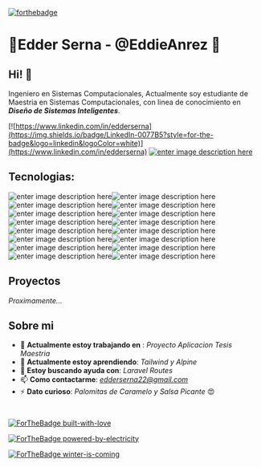 

[![forthebadge](https://forthebadge.com/images/badges/as-seen-on-tv.svg)](https://forthebadge.com)
# 👻Edder Serna - @EddieAnrez 👻

## **Hi!** 🤗
Ingeniero en Sistemas Computacionales, Actualmente soy estudiante de Maestria en Sistemas Computacionales, con linea de conocimiento en ***Diseño de Sistemas Inteligentes***.


[![https://www.linkedin.com/in/edderserna](https://img.shields.io/badge/LinkedIn-0077B5?style=for-the-badge&logo=linkedin&logoColor=white)](https://www.linkedin.com/in/edderserna)
  [![enter image description here](https://img.shields.io/badge/GitHub-100000?style=for-the-badge&logo=github&logoColor=white)](https://github.com/EddieAnrez)

## Tecnologias:

![enter image description here](https://img.shields.io/badge/JavaScript-323330?style=for-the-badge&logo=javascript&logoColor=F7DF1E)![enter image description here](https://img.shields.io/badge/CSS3-1572B6?style=for-the-badge&logo=css3&logoColor=whit)![enter image description here](https://img.shields.io/badge/Node.js-43853D?style=for-the-badge&logo=node.js&logoColor=white)![enter image description here](https://img.shields.io/badge/Python-14354C?style=for-the-badge&logo=python&logoColor=white)![enter image description here](https://img.shields.io/badge/HTML5-E34F26?style=for-the-badge&logo=html5&logoColor=white)![enter image description here](https://img.shields.io/badge/Sass-CC6699?style=for-the-badge&logo=sass&logoColor=white)![enter image description here](https://img.shields.io/badge/PHP-777BB4?style=for-the-badge&logo=php&logoColor=white)![enter image description here](https://img.shields.io/badge/Vue.js-35495E?style=for-the-badge&logo=vue.js&logoColor=4FC08D)![enter image description here](https://img.shields.io/badge/Angular-DD0031?style=for-the-badge&logo=angular&logoColor=white)![enter image description here](https://img.shields.io/badge/Tailwind_CSS-38B2AC?style=for-the-badge&logo=tailwind-css&logoColor=white)![enter image description here](https://img.shields.io/badge/Bootstrap-563D7C?style=for-the-badge&logo=bootstrap&logoColor=white)![enter image description here](https://img.shields.io/badge/Material--UI-0081CB?style=for-the-badge&logo=material-ui&logoColor=white)![enter image description here](https://img.shields.io/badge/Laravel-FF2D20?style=for-the-badge&logo=laravel&logoColor=white)![enter image description here](https://img.shields.io/badge/MySQL-00000F?style=for-the-badge&logo=mysql&logoColor=white)![enter image description here](https://img.shields.io/badge/Microsoft_SQL_Server-CC2927?style=for-the-badge&logo=microsoft-sql-server&logoColor=white)![enter image description here](https://img.shields.io/badge/Git-F05032?style=for-the-badge&logo=git&logoColor=white)

## Proyectos
*Proximamente...*

## Sobre mi

- 🔭 **Actualmente estoy trabajando en** : *Proyecto Aplicacion Tesis Maestria* 
- 🌱 **Actualmente estoy aprendiendo**: *Tailwind y Alpine* 
- 🤔 **Estoy buscando ayuda con**: *Laravel Routes*
- 📫 **Como contactarme**: *edderserna22@gmail.com*
- ⚡ **Dato curioso**: *Palomitas de Caramelo y Salsa Picante* 😍


#

[![ForTheBadge built-with-love](http://ForTheBadge.com/images/badges/built-with-love.svg)](https://GitHub.com/Naereen/)

[![ForTheBadge powered-by-electricity](http://ForTheBadge.com/images/badges/powered-by-electricity.svg)](http://ForTheBadge.com)


[![ForTheBadge winter-is-coming](http://ForTheBadge.com/images/badges/winter-is-coming.svg)](http://ForTheBadge.com)


<!--
**EddieAnrez/EddieAnrez** is a ✨ _special_ ✨ repository because its `README.md` (this file) appears on your GitHub profile.

Here are some ideas to get you started:

- 🔭 I’m currently working on ...
- 🌱 I’m currently learning ...
- 👯 I’m looking to collaborate on ...
- 🤔 I’m looking for help with ...
- 💬 Ask me about ...
- 📫 How to reach me: ...
- 😄 Pronouns: ...
- ⚡ Fun fact: ...
-->

